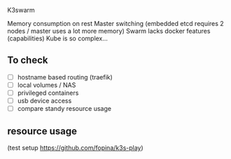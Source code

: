 K3swarm

Memory consumption on rest
Master switching (embedded etcd requires 2 nodes / master uses a lot more memory)
Swarm lacks docker features (capabilities)
Kube is so complex...

## To check

* [ ] hostname based routing (traefik)
* [ ] local volumes / NAS
* [ ] privileged containers
* [ ] usb device access
* [ ] compare standy resource usage

## resource usage

(test setup https://github.com/fopina/k3s-play)

